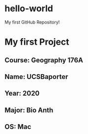 # hello-world
My first GitHub Repository!
# My first Project
## **Course**: Geography 176A
## **Name**: UCSBaporter
## **Year**: 2020
## **Major**: Bio Anth
## **OS**: Mac

